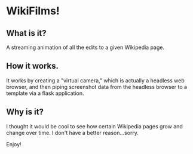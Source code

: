# WikiFilms! 


## What is it?
A streaming animation of all the edits to a given Wikipedia page. 

## How it works.
It works by creating a "virtual camera," which is actually a headless web browser, and then piping screenshot data from the headless browser to a template via a flask application. 

## Why is it?
I thought it would be cool to see how certain Wikipedia pages grow and change over time. I don't have a better reason...sorry.


Enjoy!
